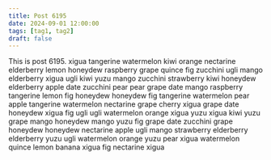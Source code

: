```yaml
---
title: Post 6195
date: 2024-09-01 12:00:00
tags: [tag1, tag2]
draft: false
---
```

This is post 6195.
xigua
tangerine
watermelon
kiwi
orange
nectarine
elderberry
lemon
honeydew
raspberry
grape
quince
fig
zucchini
ugli
mango
elderberry
xigua
ugli
kiwi
yuzu
mango
zucchini
strawberry
kiwi
honeydew
elderberry
apple
date
zucchini
pear
pear
grape
date
mango
raspberry
tangerine
lemon
fig
honeydew
honeydew
fig
tangerine
watermelon
pear
apple
tangerine
watermelon
nectarine
grape
cherry
xigua
grape
date
honeydew
xigua
fig
ugli
ugli
watermelon
orange
xigua
yuzu
xigua
kiwi
yuzu
grape
mango
honeydew
mango
yuzu
fig
grape
date
zucchini
grape
honeydew
honeydew
nectarine
apple
ugli
mango
strawberry
elderberry
elderberry
yuzu
ugli
watermelon
orange
yuzu
pear
xigua
watermelon
quince
lemon
banana
xigua
fig
nectarine
xigua
